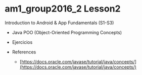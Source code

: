 # am1_group2016_2 Lesson2

Introduction to Android & App Fundamentals (S1-S3)

- Java POO (Object-Oriented Programming Concepts) 
- Ejercicios

    
- References 
    * [https://docs.oracle.com/javase/tutorial/java/concepts/](https://docs.oracle.com/javase/tutorial/java/concepts/)
